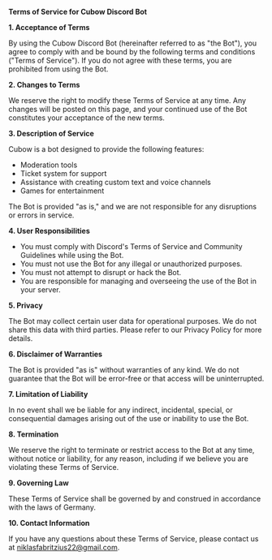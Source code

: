 **Terms of Service for Cubow Discord Bot**

**1. Acceptance of Terms**

By using the Cubow Discord Bot (hereinafter referred to as "the Bot"), you agree to comply with and be bound by the following terms and conditions ("Terms of Service"). If you do not agree with these terms, you are prohibited from using the Bot.

**2. Changes to Terms**

We reserve the right to modify these Terms of Service at any time. Any changes will be posted on this page, and your continued use of the Bot constitutes your acceptance of the new terms.

**3. Description of Service**

Cubow is a bot designed to provide the following features:
- Moderation tools
- Ticket system for support
- Assistance with creating custom text and voice channels
- Games for entertainment

The Bot is provided "as is," and we are not responsible for any disruptions or errors in service.

**4. User Responsibilities**

- You must comply with Discord's Terms of Service and Community Guidelines while using the Bot.
- You must not use the Bot for any illegal or unauthorized purposes.
- You must not attempt to disrupt or hack the Bot.
- You are responsible for managing and overseeing the use of the Bot in your server.

**5. Privacy**

The Bot may collect certain user data for operational purposes. We do not share this data with third parties. Please refer to our Privacy Policy for more details.

**6. Disclaimer of Warranties**

The Bot is provided "as is" without warranties of any kind. We do not guarantee that the Bot will be error-free or that access will be uninterrupted.

**7. Limitation of Liability**

In no event shall we be liable for any indirect, incidental, special, or consequential damages arising out of the use or inability to use the Bot.

**8. Termination**

We reserve the right to terminate or restrict access to the Bot at any time, without notice or liability, for any reason, including if we believe you are violating these Terms of Service.

**9. Governing Law**

These Terms of Service shall be governed by and construed in accordance with the laws of Germany.

**10. Contact Information**

If you have any questions about these Terms of Service, please contact us at niklasfabritzius22@gmail.com.
